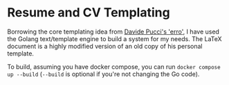 # Resume and CV Templating

Borrowing the core templating idea from [Davide Pucci's 'erro'](https://davidepucci.it/doc/erro/), I have used the Golang text/template engine to build a system for my needs. The LaTeX document is a highly modified version of an old copy of his personal template.

To build, assuming you have docker compose, you can run `docker compose up --build` (`--build` is optional if you're not changing the Go code).